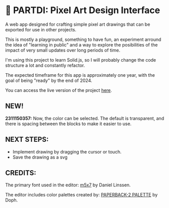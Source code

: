 # 🌱 PARTDI: Pixel Art Design Interface

A web app designed for crafting simple pixel art drawings that can be exported for use in other projects.

This is mostly a playground, something to have fun, an experiment arround the idea of "learning in public" and a way to explore the posibilities of the impact of very small updates over long periods of time.

I'm using this project to learn Solid.js, so I will probably change the code structure a lot and constantly refactor.

The expected timeframe for this app is approximately one year, with the goal of being "ready" by the end of 2024.

You can access the live version of the project [here](https://svg-drawer-rouge.vercel.app/).

## NEW!

**2311150357:** Now, the color can be selected. The default is transparent, and there is spacing between the blocks to make it easier to use.

## NEXT STEPS:

- Implement drawing by dragging the cursor or touch.
- Save the drawing as a svg

## CREDITS:

The primary font used in the editor:
[m5x7](https://managore.itch.io/m5x7) by Daniel Linssen.

The editor includes color palettes created by:
[PAPERBACK-2 PALETTE](https://lospec.com/palette-list/paperback-2) by Doph.
